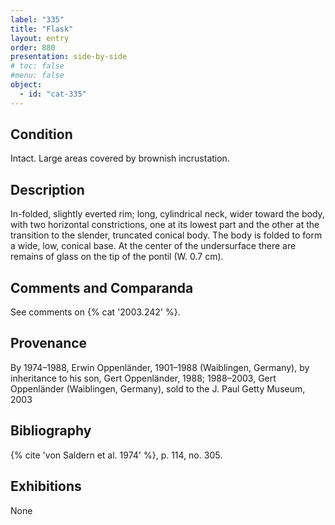 ```yaml
---
label: "335"
title: "Flask"
layout: entry
order: 880
presentation: side-by-side
# toc: false
#menu: false 
object:
  - id: "cat-335"
---
```


## Condition

Intact. Large areas covered by brownish incrustation.

## Description

In-folded, slightly everted rim; long, cylindrical neck, wider toward the body, with two horizontal constrictions, one at its lowest part and the other at the transition to the slender, truncated conical body. The body is folded to form a wide, low, conical base. At the center of the undersurface there are remains of glass on the tip of the pontil (W. 0.7 cm).

## Comments and Comparanda

See comments on {% cat '2003.242' %}.

## Provenance

By 1974–1988, Erwin Oppenländer, 1901–1988 (Waiblingen, Germany), by inheritance to his son, Gert Oppenländer, 1988; 1988–2003, Gert Oppenländer (Waiblingen, Germany), sold to the J. Paul Getty Museum, 2003

## Bibliography

{% cite 'von Saldern et al. 1974' %}, p. 114, no. 305.

## Exhibitions

None